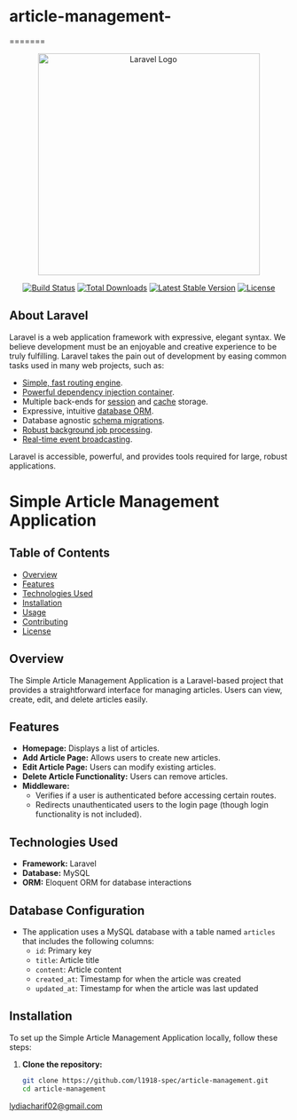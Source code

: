# article-management-
=======
<p align="center"><a href="https://laravel.com" target="_blank"><img src="https://raw.githubusercontent.com/laravel/art/master/logo-lockup/5%20SVG/2%20CMYK/1%20Full%20Color/laravel-logolockup-cmyk-red.svg" width="400" alt="Laravel Logo"></a></p>

<p align="center">
<a href="https://github.com/laravel/framework/actions"><img src="https://github.com/laravel/framework/workflows/tests/badge.svg" alt="Build Status"></a>
<a href="https://packagist.org/packages/laravel/framework"><img src="https://img.shields.io/packagist/dt/laravel/framework" alt="Total Downloads"></a>
<a href="https://packagist.org/packages/laravel/framework"><img src="https://img.shields.io/packagist/v/laravel/framework" alt="Latest Stable Version"></a>
<a href="https://packagist.org/packages/laravel/framework"><img src="https://img.shields.io/packagist/l/laravel/framework" alt="License"></a>
</p>

## About Laravel

Laravel is a web application framework with expressive, elegant syntax. We believe development must be an enjoyable and creative experience to be truly fulfilling. Laravel takes the pain out of development by easing common tasks used in many web projects, such as:

- [Simple, fast routing engine](https://laravel.com/docs/routing).
- [Powerful dependency injection container](https://laravel.com/docs/container).
- Multiple back-ends for [session](https://laravel.com/docs/session) and [cache](https://laravel.com/docs/cache) storage.
- Expressive, intuitive [database ORM](https://laravel.com/docs/eloquent).
- Database agnostic [schema migrations](https://laravel.com/docs/migrations).
- [Robust background job processing](https://laravel.com/docs/queues).
- [Real-time event broadcasting](https://laravel.com/docs/broadcasting).

Laravel is accessible, powerful, and provides tools required for large, robust applications.

# Simple Article Management Application

## Table of Contents
- [Overview](#overview)
- [Features](#features)
- [Technologies Used](#technologies-used)
- [Installation](#installation)
- [Usage](#usage)
- [Contributing](#contributing)
- [License](#license)

## Overview
The Simple Article Management Application is a Laravel-based project that provides a straightforward interface for managing articles. Users can view, create, edit, and delete articles easily.

## Features
- **Homepage:** Displays a list of articles.
- **Add Article Page:** Allows users to create new articles.
- **Edit Article Page:** Users can modify existing articles.
- **Delete Article Functionality:** Users can remove articles.
- **Middleware:**
  - Verifies if a user is authenticated before accessing certain routes.
  - Redirects unauthenticated users to the login page (though login functionality is not included).

## Technologies Used
- **Framework:** Laravel
- **Database:** MySQL
- **ORM:** Eloquent ORM for database interactions

## Database Configuration
- The application uses a MySQL database with a table named `articles` that includes the following columns:
  - `id`: Primary key
  - `title`: Article title
  - `content`: Article content
  - `created_at`: Timestamp for when the article was created
  - `updated_at`: Timestamp for when the article was last updated

## Installation
To set up the Simple Article Management Application locally, follow these steps:

1. **Clone the repository:**
   ```bash
   git clone https://github.com/l1918-spec/article-management.git
   cd article-management
   
lydiacharif02@gmail.com

